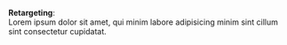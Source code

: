 **Retargeting**:  
Lorem ipsum dolor sit amet, qui minim labore adipisicing minim sint cillum sint consectetur cupidatat.  

